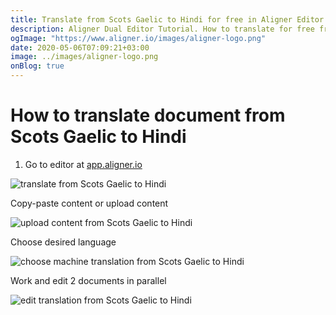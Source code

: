```yaml
---
title: Translate from Scots Gaelic to Hindi for free in Aligner Editor
description: Aligner Dual Editor Tutorial. How to translate for free from Scots Gaelic to Hindi. Aligner is multilingual document management platform. 
ogImage: "https://www.aligner.io/images/aligner-logo.png"
date: 2020-05-06T07:09:21+03:00
image: ../images/aligner-logo.png
onBlog: true
---
```


# How to translate document from Scots Gaelic to Hindi

1. Go to editor at [app.aligner.io](https://app.aligner.io "Aligner App web page")

![translate from Scots Gaelic to Hindi](../aligner-blank-editor.png "translate from Scots Gaelic to Hindi")

Copy-paste content or upload content

![upload content from Scots Gaelic to Hindi](../aligner-uploaded-document.png "upload content from Scots Gaelic to Hindi")

Choose desired language

![choose machine translation from Scots Gaelic to Hindi](../aligner-language-dropdown.png "choose machine translation from Scots Gaelic to Hindi")

Work and edit 2 documents in parallel

![edit translation from Scots Gaelic to Hindi](../aligner-double-sitded-editor.png "edit translation from Scots Gaelic to Hindi")

